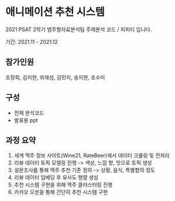 # 애니메이션 추천 시스템
2021 PSAT 2학기 범주형자료분석팀 주제분석 코드 / 피피티 입니다. 

기간: 2021.11 - 2021.12

## 참가인원
조장희, 김지현, 위재성, 김민지, 송지현, 조수미

## 구성
- 전체 분석코드
- 발표용 ppt

## 과정 요약
1. 세계 맥주 정보 사이트(Wine21, RateBeer)에서 데이터 크롤링 및 전처리
2. 리뷰 데이터 토픽 모델링 진행 -> 색상, 느낌 향, 맛으로 토픽 생성
3. 설문조사를 통해 맥주 추천 기준 정의 -> 상황, 음식, 특별함의 정도
4. 리뷰 데이터 임베딩 후 유사도 행렬 생성
5. 추천 시스템 구현을 위해 맥주 클러스터링 진행
6. 카카오 오븐을 통해 간단히 추천 시스템 구현
